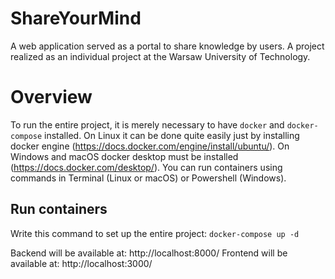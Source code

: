 # ShareYourMind
A web application served as a portal to share knowledge by users. A project realized as an individual project at the Warsaw University of Technology.

# Overview
To run the entire project, it is merely necessary to have `docker` and `docker-compose` installed.
On Linux it can be done quite easily just by installing docker engine (https://docs.docker.com/engine/install/ubuntu/).
On Windows and macOS docker desktop must be installed (https://docs.docker.com/desktop/). 
You can run containers using commands in Terminal (Linux or macOS) or Powershell (Windows).

## Run containers
Write this command to set up the entire project:
`docker-compose up -d`

Backend will be available at: http://localhost:8000/
Frontend will be available at: http://localhost:3000/
